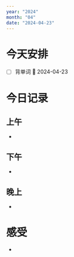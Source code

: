 ```yaml
---
year: "2024"
month: "04"
date: "2024-04-23"
---
```

# 今天安排
- [ ] 背单词 📅 2024-04-23




# 今日记录

## 上午
*  

## 下午
* 

## 晚上
* 

# 感受
* 




